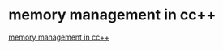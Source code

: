 # memory management in cc++
[memory management in cc++](https://aiwithcloud.com/2022/09/16/memory_management_in_cc/)